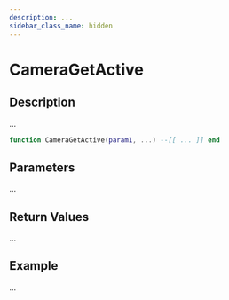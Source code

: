 ```yaml
---
description: ...
sidebar_class_name: hidden
---
```


# CameraGetActive

## Description

...

```lua
function CameraGetActive(param1, ...) --[[ ... ]] end
```

## Parameters

...

## Return Values

...

## Example

...

